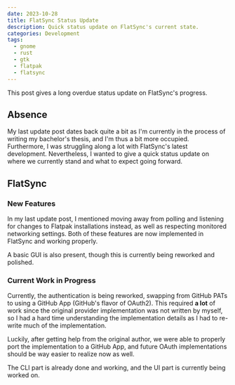 ```yaml
---
date: 2023-10-28
title: FlatSync Status Update
description: Quick status update on FlatSync's current state.
categories: Development
tags:
  - gnome
  - rust
  - gtk
  - flatpak
  - flatsync
---
```


This post gives a long overdue status update on FlatSync's progress.

## Absence

My last update post dates back quite a bit as I'm currently in the process of writing my bachelor's thesis, and I'm thus a bit more occupied. Furthermore, I was struggling along a lot with FlatSync's latest development. Nevertheless, I wanted to give a quick status update on where we currently stand and what to expect going forward.

## FlatSync

### New Features

In my last update post, I mentioned moving away from polling and listening for changes to Flatpak installations instead, as well as respecting monitored networking settings. Both of these features are now implemented in FlatSync and working properly. 

A basic GUI is also present, though this is currently being reworked and polished.

### Current Work in Progress

Currently, the authentication is being reworked, swapping from GitHub PATs to using a GitHub App (GitHub's flavor of OAuth2). This required **a lot** of work since the original provider implementation was not written by myself, so I had a hard time understanding the implementation details as I had to re-write much of the implementation.

Luckily, after getting help from the original author, we were able to properly port the implementation to a GitHub App, and future OAuth implementations should be way easier to realize now as well.

The CLI part is already done and working, and the UI part is currently being worked on.
